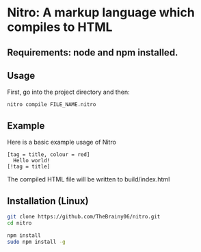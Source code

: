 # Nitro: A markup language which compiles to HTML

## Requirements: node and npm installed.

## Usage
First, go into the project directory and then:
```
nitro compile FILE_NAME.nitro
```
## Example
Here is a basic example usage of Nitro
```
[tag = title, colour = red]
  Hello world!
[!tag = title]
```
The compiled HTML file will be written to build/index.html

## Installation (Linux)
```sh
git clone https://github.com/TheBrainy06/nitro.git
cd nitro

npm install
sudo npm install -g
```
